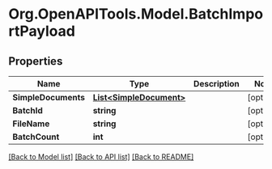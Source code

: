 # Org.OpenAPITools.Model.BatchImportPayload

## Properties

Name | Type | Description | Notes
------------ | ------------- | ------------- | -------------
**SimpleDocuments** | [**List&lt;SimpleDocument&gt;**](SimpleDocument.md) |  | [optional] 
**BatchId** | **string** |  | [optional] 
**FileName** | **string** |  | [optional] 
**BatchCount** | **int** |  | [optional] 

[[Back to Model list]](../README.md#documentation-for-models) [[Back to API list]](../README.md#documentation-for-api-endpoints) [[Back to README]](../README.md)

